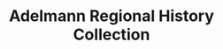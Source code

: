 ---
layout: repo
title: "Adelmann Regional History Collection"
id: 16059
permalink: repos/16059/
---